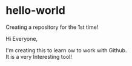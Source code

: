 # hello-world
Creating a repository for the 1st time!

Hi Everyone,

I'm creating this to learn ow to work with Github.  
It is a very Interesting tool!
